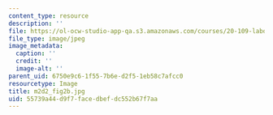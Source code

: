 ```yaml
---
content_type: resource
description: ''
file: https://ol-ocw-studio-app-qa.s3.amazonaws.com/courses/20-109-laboratory-fundamentals-in-biological-engineering-spring-2010/55739a44d9f7facedbefdc552b67f7aa_m2d2_fig2b.jpg
file_type: image/jpeg
image_metadata:
  caption: ''
  credit: ''
  image-alt: ''
parent_uid: 6750e9c6-1f55-7b6e-d2f5-1eb58c7afcc0
resourcetype: Image
title: m2d2_fig2b.jpg
uid: 55739a44-d9f7-face-dbef-dc552b67f7aa
---
```


